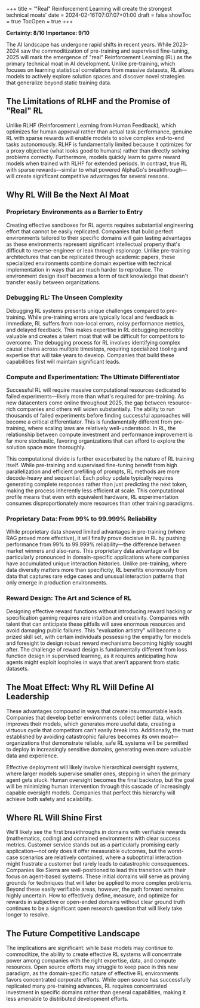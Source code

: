 +++
title = '"Real" Reinforcement Learning will create the strongest technical moats'
date = 2024-02-16T07:07:07+01:00
draft = false
showToc = true
TocOpen = true
+++

**Certainty: 8/10** 
**Importance: 9/10**

The AI landscape has undergone rapid shifts in recent years. While 2023-2024 saw the commoditization of pre-training and supervised fine-tuning, 2025 will mark the emergence of "real" Reinforcement Learning (RL) as the primary technical moat in AI development. Unlike pre-training, which focuses on learning statistical correlations from massive datasets, RL allows models to actively explore solution spaces and discover novel strategies that generalize beyond static training data.

## The Limitations of RLHF and the Promise of "Real" RL

Unlike RLHF (Reinforcement Learning from Human Feedback), which optimizes for human approval rather than actual task performance, genuine RL with sparse rewards will enable models to solve complex end-to-end tasks autonomously. RLHF is fundamentally limited because it optimizes for a proxy objective (what looks good to humans) rather than directly solving problems correctly. Furthermore, models quickly learn to game reward models when trained with RLHF for extended periods. In contrast, true RL with sparse rewards—similar to what powered AlphaGo's breakthrough—will create significant competitive advantages for several reasons.

## Why RL Will Be the Next AI Moat

### Proprietary Environments as a Barrier to Entry

Creating effective sandboxes for RL agents requires substantial engineering effort that cannot be easily replicated. Companies that build perfect environments tailored to their specific domains will gain lasting advantages as these environments represent significant intellectual property that's difficult to reverse-engineer or leak through espionage. Unlike pre-training architectures that can be replicated through academic papers, these specialized environments combine domain expertise with technical implementation in ways that are much harder to reproduce. The environment design itself becomes a form of tacit knowledge that doesn't transfer easily between organizations.

### Debugging RL: The Unseen Complexity

Debugging RL systems presents unique challenges compared to pre-training. While pre-training errors are typically local and feedback is immediate, RL suffers from non-local errors, noisy performance metrics, and delayed feedback. This makes expertise in RL debugging incredibly valuable and creates a talent moat that will be difficult for competitors to overcome. The debugging process for RL involves identifying complex causal chains across multiple timesteps, requiring specialized tooling and expertise that will take years to develop. Companies that build these capabilities first will maintain significant leads.

### Compute and Experimentation: The Ultimate Differentiator

Successful RL will require massive computational resources dedicated to failed experiments—likely more than what's required for pre-training. As new datacenters come online throughout 2025, the gap between resource-rich companies and others will widen substantially. The ability to run thousands of failed experiments before finding successful approaches will become a critical differentiator. This is fundamentally different from pre-training, where scaling laws are relatively well-understood. In RL, the relationship between compute investment and performance improvement is far more stochastic, favoring organizations that can afford to explore the solution space more thoroughly.

This computational divide is further exacerbated by the nature of RL training itself. While pre-training and supervised fine-tuning benefit from high parallelization and efficient prefilling of prompts, RL methods are more decode-heavy and sequential. Each policy update typically requires generating complete responses rather than just predicting the next token, making the process inherently less efficient at scale. This computational profile means that even with equivalent hardware, RL experimentation consumes disproportionately more resources than other training paradigms.

### Proprietary Data: From 99% to 99.999% Reliability

While proprietary data showed limited advantages in pre-training (where RAG proved more effective), it will finally prove decisive in RL by pushing performance from 99% to 99.999% reliability—the difference between market winners and also-rans. This proprietary data advantage will be particularly pronounced in domain-specific applications where companies have accumulated unique interaction histories. Unlike pre-training, where data diversity matters more than specificity, RL benefits enormously from data that captures rare edge cases and unusual interaction patterns that only emerge in production environments.

### Reward Design: The Art and Science of RL

Designing effective reward functions without introducing reward hacking or specification gaming requires rare intuition and creativity. Companies with talent that can anticipate these pitfalls will save enormous resources and avoid damaging public failures. This "evaluation artistry" will become a prized skill set, with certain individuals possessing the empathy for models and foresight to design robust reward mechanisms becoming highly sought after. The challenge of reward design is fundamentally different from loss function design in supervised learning, as it requires anticipating how agents might exploit loopholes in ways that aren't apparent from static datasets.

## The Moat Effect: Why RL Will Define AI Leadership

These advantages compound in ways that create insurmountable leads. Companies that develop better environments collect better data, which improves their models, which generates more useful data, creating a virtuous cycle that competitors can't easily break into. Additionally, the trust established by avoiding catastrophic failures becomes its own moat—organizations that demonstrate reliable, safe RL systems will be permitted to deploy in increasingly sensitive domains, generating even more valuable data and experience.

Effective deployment will likely involve hierarchical oversight systems, where larger models supervise smaller ones, stepping in when the primary agent gets stuck. Human oversight becomes the final backstop, but the goal will be minimizing human intervention through this cascade of increasingly capable oversight models. Companies that perfect this hierarchy will achieve both safety and scalability.

## Where RL Will Shine First

We'll likely see the first breakthroughs in domains with verifiable rewards (mathematics, coding) and contained environments with clear success metrics. Customer service stands out as a particularly promising early application—not only does it offer measurable outcomes, but the worst-case scenarios are relatively contained, where a suboptimal interaction might frustrate a customer but rarely leads to catastrophic consequences. Companies like Sierra are well-positioned to lead this transition with their focus on agent-based systems. These initial domains will serve as proving grounds for techniques that will later be applied to more complex problems. Beyond these easily verifiable areas, however, the path forward remains highly uncertain. How to effectively define, measure, and optimize for rewards in subjective or open-ended domains without clear ground truth continues to be a significant open research question that will likely take longer to resolve.

## The Future Competitive Landscape

The implications are significant: while base models may continue to commoditize, the ability to create effective RL systems will concentrate power among companies with the right expertise, data, and compute resources. Open source efforts may struggle to keep pace in this new paradigm, as the domain-specific nature of effective RL environments favors concentrated corporate efforts. While open source has successfully replicated many pre-training advances, RL requires concentrated investment in specific domains rather than general capabilities, making it less amenable to distributed development efforts.

